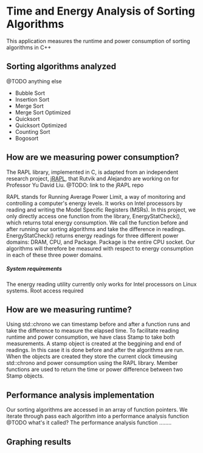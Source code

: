 # Time and Energy Analysis of Sorting Algorithms

This application measures the runtime and power consumption of sorting algorithms in C++

## Sorting algorithms analyzed
@TODO anything else
+ Bubble Sort
+ Insertion Sort
+ Merge Sort
+ Merge Sort Optimized
+ Quicksort
+ Quicksort Optimized
+ Counting Sort
+ Bogosort

## How are we measuring power consumption?
The RAPL library, implemented in C, is adapted from an independent research project, [jRAPL](https://github.com/aservet1/jRAPL), that Rutvik and Alejandro are working on for Professor Yu David Liu. @TODO: link to the jRAPL repo

RAPL stands for Running Average Power Limit, a way of monitoring and controlling a computer's energy levels. It works on Intel processors by reading and writing the Model Specific Registers (MSRs). In this project, we only directly access one function from the library, EnergyStatCheck(), which returns total energy consumption. We call the function before and after running our sorting algorithms and take the difference in readings.
EnergyStatCheck() returns energy readings for three different power domains: DRAM, CPU, and Package. Package is the entire CPU socket. Our algorithms will therefore be measured with respect to energy consumption in each of these three power domains.
   ##### System requirements
   The energy reading utility currently only works for Intel processors on Linux systems. Root access required

## How are we measuring runtime?
Using std::chrono we can timestamp before and after a function runs and take the difference to measure the elapsed time.
To facilitate reading runtime and power consumption, we have class Stamp to take both measurements. A stamp object is created at the beggining and end of readings. In this case it is done before and after the algorithms are run. When the objects are created they store the current clock timeusing std::chrono and power consumption using the RAPL library. Member functions are used to return the time or power difference between two Stamp objects.

## Performance analysis implementation
Our sorting algorithms are accessed in an array of function pointers. We iterate through pass each algorithm into a performance analysis function @TODO what's it called?
The performance analysis function ........

## Graphing results
